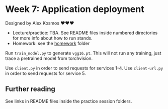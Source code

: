 # Week 7: Application deployment 

Designed by Alex Kosmos ❤️❤️❤️️

* Lecture/practice: TBA. See README files inside numbered directories for more info about how to run stands.
* Homework: see the [homework](./homework) folder

Run `train_model.py` to generate `vgg16.pt`. 
This will not run any training, just trace a pretrained model from torchvision.

Use `client.py` in order to send requests for services 1-4.
Use `client-url.py` in order to send requests for service 5.

## Further reading
See links in README files inside the practice session folders.
